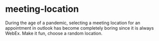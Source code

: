 # meeting-location
During the age of a pandemic, selecting a meeting location for an appointment in outlook has become completely boring since it is always WebEx. Make it fun, choose a random location.
